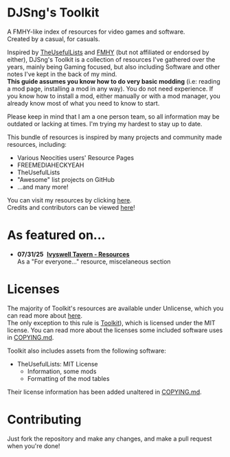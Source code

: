 # DJSng's Toolkit
A FMHY-like index of resources for video games and software.  
Created by a casual, for casuals.

Inspired by [TheUsefulLists](https://github.com/TheUsefulLists/UsefulMods) and [FMHY](https://fmhy.net) (but not affiliated or endorsed by either), DJSng's Toolkit is a collection of resources I've gathered over the years, mainly being Gaming focused, but also including Software and other notes I've kept in the back of my mind.  
**This guide assumes you know how to do very basic modding** (i.e: reading a mod page, installing a mod in any way). You do not need experience. If you know how to install a mod, either manually or with a mod manager, you already know most of what you need to know to start.

Please keep in mind that I am a one person team, so all information may be outdated or lacking at times. I'm trying my hardest to stay up to date.

This bundle of resources is inspired by many projects and community made resources, including:
* Various Neocities users' Resource Pages
* FREEMEDIAHECKYEAH
* TheUsefulLists
* "Awesome" list projects on GitHub
* ...and many more!

You can visit my resources by clicking [here](https://djsng-toolkit.github.io).  
Credits and contributors can be viewed [here](https://djsng-toolkit.github.io/contributors.md)!

# As featured on...
- **07/31/25**&nbsp; [**Ivyswell Tavern - Resources**](https://ivyswell-tavern.neocities.org/resources)  
  As a "For everyone..." resource,
  miscelaneous section

# Licenses
The majority of Toolkit's resources are available under Unlicense, which you can read more about [here](LICENSE).  
The only exception to this rule is [Toolkit](https://github.com/DJSng-Toolkit/Toolbox)), which is licensed under the MIT license.
You can read more about the licenses some included software uses in [COPYING.md](COPYING.md).    

Toolkit also includes assets from the following software:  
- TheUsefulLists: MIT License
   - Information, some mods
   - Formatting of the mod tables

Their license information has been added unaltered in [COPYING.md](COPYING.md).

# Contributing
Just fork the repository and make any changes, and make a pull request when you're done! 
